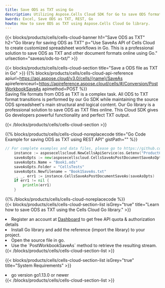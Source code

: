 ```yaml
---
title: Save ODS as TXT using Go 
description: Utilizing Aspose.Cells Cloud SDK for Go to save ODS format file as TXT format file. 
kwords: Excel, Save ODS as TXT, REST, Go
howto: How to save ODS as TXT using Aspose.Cells Cloud Go library.
---
```



{{< blocks/products/cells/cells-cloud-banner h1="Save ODS as TXT" h2="Go library for saving ODS as TXT" p="Use SaveAs API of Cells Cloud to create customized spreadsheet workflows in Go. This is a professional solution to save ODS as TXT and other document formats online using Go." urlsection="saveas/ods-to-txt/" >}}

{{< blocks/products/cells/cells-cloud-section  title="Save a ODS file as TXT in Go" >}}
{{% blocks/products/cells/cells-cloud-api-reference  apiurl=https://api.aspose.cloud/v3.0/cells/{name}/SaveAs  apireferenceurl=https://apireference.aspose.cloud/cells/#/Conversion/PostWorkbookSaveAs  apimethod=POST %}}
<br/>
Saving file formats from ODS as TXT is a complex task. All ODS to TXT format transitions is performed by our Go SDK while maintaining the source ODS spreadsheet's main structural and logical content. Our Go library is a professional solution to save ODS as TXT files online. This Cloud SDK gives Go developers powerful functionality and perfect TXT output.

{{< /blocks/products/cells/cells-cloud-section >}}

{{% blocks/products/cells/cells-cloud-noreplacecode title="Go Code Example for saving ODS as TXT using REST API" gistPath="" %}}
  
```go
// For complete examples and data files, please go to https://github.com/aspose-cells-cloud/aspose-cells-cloud-go/
    instance := asposecellscloud.NewCellsApiService(os.Getenv("ProductClientId"), os.Getenv("ProductClientSecret"))
    saveAsOpts := new(asposecellscloud.CellsSaveAsPostDocumentSaveAsOpts)
    saveAsOpts.Name = "Book1.ods"
    saveAsOpts.Folder = "CellsTests"
    saveAsOpts.Newfilename = "Book1SaveAs.txt"
    _, _, err1 := instance.CellsSaveAsPostDocumentSaveAs(saveAsOpts)
    if err1 != nil {
	    println(err1)
    }
```
  
{{% /blocks/products/cells/cells-cloud-noreplacecode  %}}
<br/>
{{< blocks/products/cells/cells-cloud-section-list isGrey="true"  title="Learn how to save ODS as TXT using the Cells Cloud Go library." >}}
<li>Register an account at <a href="https://dashboard.aspose.cloud/">Dashboard</a> to get free API quota & authorization details</li>
<li>Install Go library and add the reference (import the library) to your project.</li>
<li>Open the source file in go.</li>
<li>Use the `PostWorkbookSaveAs` method to retrieve the resulting stream.</li>
{{< /blocks/products/cells/cells-cloud-section-list >}}

{{< blocks/products/cells/cells-cloud-section-list isGrey="true"  title="System Requirements" >}}
<li>go version go1.13.0 or newer</li>
{{< /blocks/products/cells/cells-cloud-section-list >}}

